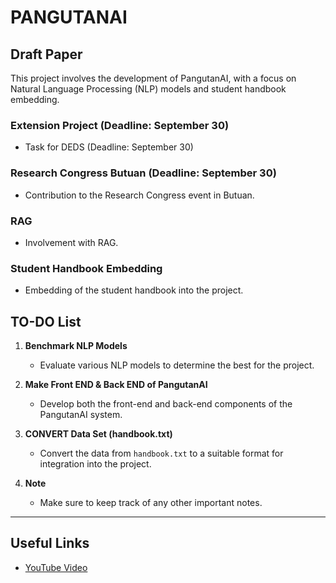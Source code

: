 # PANGUTANAI

## Draft Paper
This project involves the development of PangutanAI, with a focus on Natural Language Processing (NLP) models and student handbook embedding.

### Extension Project (Deadline: September 30)
- Task for DEDS (Deadline: September 30)
  
### Research Congress Butuan (Deadline: September 30)
- Contribution to the Research Congress event in Butuan.

### RAG
- Involvement with RAG.

### Student Handbook Embedding
- Embedding of the student handbook into the project.

## TO-DO List

1. **Benchmark NLP Models**
   - Evaluate various NLP models to determine the best for the project.

2. **Make Front END & Back END of PangutanAI**
   - Develop both the front-end and back-end components of the PangutanAI system.

3. **CONVERT Data Set (handbook.txt)**
   - Convert the data from `handbook.txt` to a suitable format for integration into the project.

4. **Note**
   - Make sure to keep track of any other important notes.

---

## Useful Links

- [YouTube Video](https://youtu.be/klTvEwg3oJ4)
